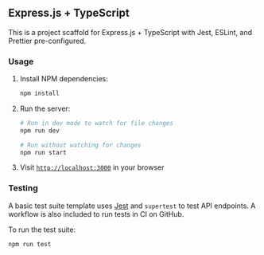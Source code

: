 ## Express.js + TypeScript

This is a project scaffold for Express.js + TypeScript with Jest, ESLint, and Prettier pre-configured.

### Usage

1. Install NPM dependencies:

    ```bash
    npm install
    ```

2. Run the server:

    ```bash
    # Run in dev mode to watch for file changes
    npm run dev

    # Run without watching for changes
    npm run start
    ```

3. Visit [`http://localhost:3000`](http://localhost:3000) in your browser

### Testing

A basic test suite template uses [Jest](https://jestjs.io) and `supertest` to test API endpoints. A workflow is also included to run tests in CI on GitHub.

To run the test suite:

```bash
npm run test
```

